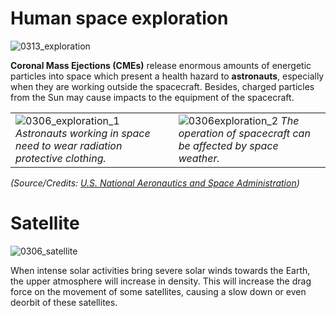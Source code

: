 # Human space exploration

![0313_exploration](./static/0319_new.png)

**Coronal Mass Ejections (CMEs)** release enormous amounts of energetic particles into space which present a health hazard to **astronauts**, especially when they are working outside the spacecraft.  Besides, charged particles from the Sun may cause impacts to the equipment of the spacecraft.

|||
|--|--|
|![0306_exploration_1](./static/0306_exploration_1.jpg) *Astronauts working in space need to wear radiation protective clothing.* | ![0306exploration_2](./static/0306exploration_2.jpg) *The operation of spacecraft can be affected by space weather.* |
*(Source/Credits: [U.S. National Aeronautics and Space Administration](http://www.nasa.gov/home/index.html))*


# Satellite

![0306_satellite](./static/0306_satellite.png)

When intense solar activities bring severe solar winds towards the Earth, the upper atmosphere will increase in density.  This will increase the drag force on the movement of some satellites, causing a slow down or even deorbit of these satellites.
